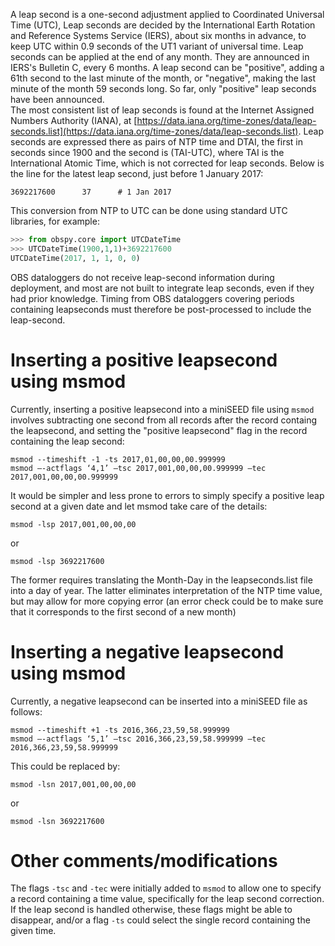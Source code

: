 A leap second is a one-second adjustment applied to Coordinated Universal Time (UTC), 
Leap seconds are decided by the International Earth Rotation and Reference Systems Service (IERS), about six months in advance, to keep UTC within 0.9 seconds of the UT1 variant of universal time.
Leap seconds can be applied at the end of any month.  They are announced in IERS's Bulletin C, every 6 months.
A leap second can be "positive", adding a 61th second to the last minute of the month, or "negative", making the last minute of the month 59 seconds long.  So far, only "positive"
leap seconds have been announced.  
The most consistent list of leap seconds is found at the Internet Assigned Numbers Authority (IANA), at [https://data.iana.org/time-zones/data/leap-seconds.list](https://data.iana.org/time-zones/data/leap-seconds.list).
Leap seconds are expressed there as pairs of NTP time and DTAI, the first in seconds since 1900 and the second is (TAI-UTC), where TAI is the International Atomic Time, which is not corrected for leap seconds.  Below is
the line for the latest leap second, just before 1 January 2017:
```
3692217600      37      # 1 Jan 2017
```
This conversion from NTP to UTC can be done using standard UTC libraries, for example:

```python
>>> from obspy.core import UTCDateTime
>>> UTCDateTime(1900,1,1)+3692217600
UTCDateTime(2017, 1, 1, 0, 0)
```

OBS dataloggers do not receive leap-second information during deployment, and most are not built to integrate leap seconds, even if they had prior knowledge.
Timing from OBS dataloggers covering periods containing leapseconds must therefore be post-processed to include the leap-second.

# Inserting a positive leapsecond using msmod

Currently, inserting a positive leapsecond into a miniSEED file using `msmod` involves subtracting one second from all records after the record containg the leapsecond, and setting the "positive leapsecond" flag in the record containing the leap second:


```
msmod --timeshift -1 -ts 2017,01,00,00,00.999999
msmod –-actflags ‘4,1’ –tsc 2017,001,00,00,00.999999 –tec 2017,001,00,00,00.999999
```

It would be simpler and less prone to errors to simply specify a positive leap second at a given date and let msmod take care of the details:

```
msmod -lsp 2017,001,00,00,00
```

or

```
msmod -lsp 3692217600
```

The former requires translating the Month-Day in the leapseconds.list file into a day of year.
The latter eliminates interpretation of the NTP time value, but may allow for more copying error (an error check could be to make sure that it corresponds to the first second of a new month)

# Inserting a negative leapsecond using msmod

Currently,  a negative leapsecond can be inserted into a miniSEED file as follows:

```
msmod --timeshift +1 -ts 2016,366,23,59,58.999999
msmod –-actflags ‘5,1’ –tsc 2016,366,23,59,58.999999 –tec 2016,366,23,59,58.999999
```

This could be replaced by:

```
msmod -lsn 2017,001,00,00,00
```

or

```
msmod -lsn 3692217600
```


# Other comments/modifications
The flags ``-tsc`` and ``-tec`` were initially added to ``msmod`` to allow one to specify a record containing a time value, specifically for the leap second correction.  If the leap second is handled otherwise,
these flags might be able to disappear, and/or a flag ``-ts`` could select the single record containing the given time.

